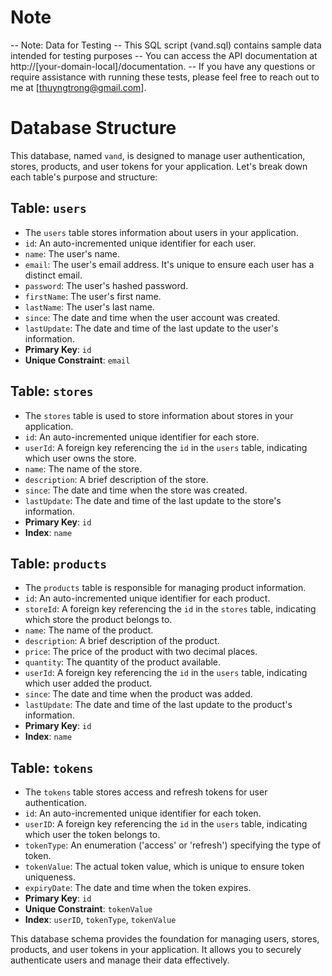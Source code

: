 # Note
-- Note: Data for Testing
-- This SQL script (vand.sql) contains sample data intended for testing purposes
-- You can access the API documentation at http://[your-domain-local]/documentation.
-- If you have any questions or require assistance with running these tests, please feel free to reach out to me at [thuyngtrong@gmail.com].

# Database Structure

This database, named `vand`, is designed to manage user authentication, stores, products, and user tokens for your application. Let's break down each table's purpose and structure:

## Table: `users`

- The `users` table stores information about users in your application.
- `id`: An auto-incremented unique identifier for each user.
- `name`: The user's name.
- `email`: The user's email address. It's unique to ensure each user has a distinct email.
- `password`: The user's hashed password.
- `firstName`: The user's first name.
- `lastName`: The user's last name.
- `since`: The date and time when the user account was created.
- `lastUpdate`: The date and time of the last update to the user's information.
- **Primary Key**: `id`
- **Unique Constraint**: `email`

## Table: `stores`

- The `stores` table is used to store information about stores in your application.
- `id`: An auto-incremented unique identifier for each store.
- `userId`: A foreign key referencing the `id` in the `users` table, indicating which user owns the store.
- `name`: The name of the store.
- `description`: A brief description of the store.
- `since`: The date and time when the store was created.
- `lastUpdate`: The date and time of the last update to the store's information.
- **Primary Key**: `id`
- **Index**: `name`

## Table: `products`

- The `products` table is responsible for managing product information.
- `id`: An auto-incremented unique identifier for each product.
- `storeId`: A foreign key referencing the `id` in the `stores` table, indicating which store the product belongs to.
- `name`: The name of the product.
- `description`: A brief description of the product.
- `price`: The price of the product with two decimal places.
- `quantity`: The quantity of the product available.
- `userId`: A foreign key referencing the `id` in the `users` table, indicating which user added the product.
- `since`: The date and time when the product was added.
- `lastUpdate`: The date and time of the last update to the product's information.
- **Primary Key**: `id`
- **Index**: `name`

## Table: `tokens`

- The `tokens` table stores access and refresh tokens for user authentication.
- `id`: An auto-incremented unique identifier for each token.
- `userID`: A foreign key referencing the `id` in the `users` table, indicating which user the token belongs to.
- `tokenType`: An enumeration ('access' or 'refresh') specifying the type of token.
- `tokenValue`: The actual token value, which is unique to ensure token uniqueness.
- `expiryDate`: The date and time when the token expires.
- **Primary Key**: `id`
- **Unique Constraint**: `tokenValue`
- **Index**: `userID`, `tokenType`, `tokenValue`

This database schema provides the foundation for managing users, stores, products, and user tokens in your application. It allows you to securely authenticate users and manage their data effectively.

